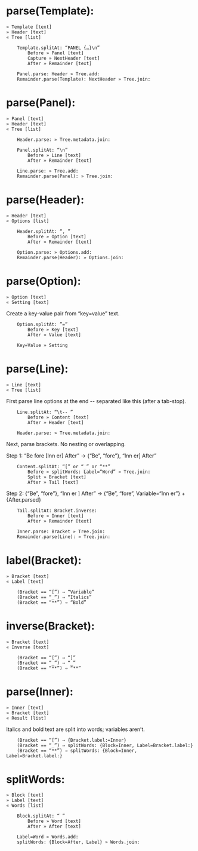 
parse(Template):
===============
	» Template [text]
	» Header [text]
	« Tree [list]

		Template.splitAt: “PANEL {…}\n”
			Before » Panel [text]
			Capture » NextHeader [text]
			After » Remainder [text]
	
		Panel.parse: Header » Tree.add:
		Remainder.parse(Template): NextHeader » Tree.join:


parse(Panel):
============
	» Panel [text]
	» Header [text]
	« Tree [list]

		Header.parse: » Tree.metadata.join:
	
		Panel.splitAt: “\n”
			Before » Line [text]
			After » Remainder [text]
	
		Line.parse: » Tree.add:
		Remainder.parse(Panel): » Tree.join:


parse(Header):
=============
	» Header [text]
	« Options [list]

		Header.splitAt: “, ”
			Before » Option [text]
			After » Remainder [text]
	
		Option.parse: » Options.add:
		Remainder.parse(Header): » Options.join:


parse(Option):
=============
	» Option [text]
	« Setting [text]

Create a key-value pair from “key=value” text.

		Option.splitAt: ”=”
			Before » Key [text]
			After » Value [text]
	
		Key=Value » Setting


parse(Line):
===========
	» Line [text]
	« Tree [list]

First parse line options at the end	-- separated like this (after a tab-stop).

		Line.splitAt: “\t-- ”
			Before » Content [text]
			After » Header [text]
	
		Header.parse: » Tree.metadata.join:

Next, parse brackets. No nesting or overlapping.

Step 1: “Be fore [Inn er] After” → {“Be”, “fore”}, “Inn er] After”

		Content.splitAt: “[” or “_” or “**”
			Before » splitWords: Label=“Word” » Tree.join:
			Split » Bracket [text]
			After » Tail [text]

Step 2: {“Be”, “fore”}, “Inn er ] After” → {“Be”, “fore”, Variable=“Inn er”} + {After.parsed}

		Tail.splitAt: Bracket.inverse:
			Before » Inner [text]
			After » Remainder [text]
		
		Inner.parse: Bracket » Tree.join:
		Remainder.parse(Line): » Tree.join:


label(Bracket):
==============
	» Bracket [text]
	« Label [text]

		(Bracket == “[”) ⇒ “Variable”
		(Bracket == “_”) ⇒ “Italics”
		(Bracket == “**”) ⇒ “Bold”


inverse(Bracket):
================
	» Bracket [text]
	« Inverse [text]

		(Bracket == “[”) ⇒ “]”
		(Bracket == “_”) ⇒ “_”
		(Bracket == “**”) ⇒ “**”


parse(Inner):
============
	» Inner [text]
	» Bracket [text]
	« Result [list]

Italics and bold text are split into words; variables aren’t.

		(Bracket == “[”) ⇒ {Bracket.label:=Inner}
		(Bracket == “_”) ⇒ splitWords: {Block=Inner, Label=Bracket.label:}
		(Bracket == “**”) ⇒ splitWords: {Block=Inner, Label=Bracket.label:}


splitWords:
==========
	» Block [text]
	» Label [text]
	« Words [list]

		Block.splitAt: “ ”
			Before » Word [text]
			After » After [text]
	
		Label=Word » Words.add:
		splitWords: {Block=After, Label} » Words.join:
